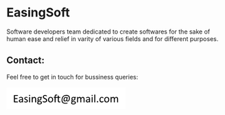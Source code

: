 # EasingSoft
Software developers team dedicated to create softwares for the sake of human ease and relief in varity of various fields and for different purposes.

## Contact:
Feel free to get in touch for bussiness queries:<br><br>
![Email](image.png)
